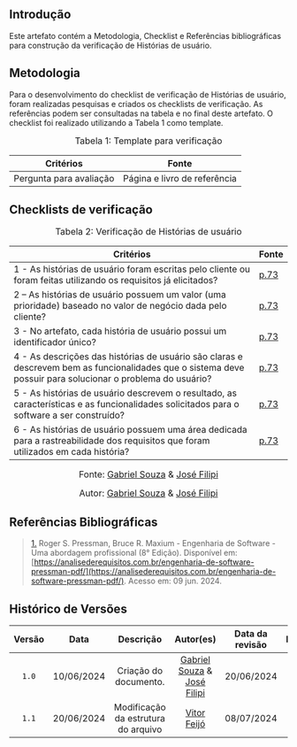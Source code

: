 ## Introdução

Este artefato contém a Metodologia, Checklist e Referências bibliográficas para construção da verificação de Histórias de usuário. 

## Metodologia

Para o desenvolvimento do checklist de verificação de Histórias de usuário, foram realizadas pesquisas e criados os checklists de verificação. As referências podem ser consultadas na tabela e no final deste artefato. O checklist foi realizado utilizando a Tabela 1 como template.

<font size="3"><p style="text-align: center">Tabela 1: Template para verificação</p></font>

<center>

Critérios | Fonte
--|--
Pergunta para avaliação| Página e livro de referência

</center>

## Checklists de verificação

<font size="3"><p style="text-align: center">Tabela 2: Verificação de Histórias de usuário</p></font>

Critérios  | Fonte
--------- | ------ 
1 - As histórias de usuário foram escritas pelo cliente ou foram feitas utilizando os requisitos já elicitados? |  <a id="TEC5" href="https://github.com/Requisitos-de-Software/2024.1-Meu-INSS/blob/Print-checklist/docs/imagens/checklists/US_pg73.png">p.73</a>
2 – As histórias de usuário possuem um valor (uma prioridade) baseado no valor de negócio dada pelo cliente? | <a id="TEC5" href="https://github.com/Requisitos-de-Software/2024.1-Meu-INSS/blob/Print-checklist/docs/imagens/checklists/US_pg73.png">p.73</a>
3 - No artefato, cada história de usuário possui um identificador único? | <a id="TEC5" href="https://github.com/Requisitos-de-Software/2024.1-Meu-INSS/blob/Print-checklist/docs/imagens/checklists/US_pg73.png">p.73</a>
4 - As descrições das histórias de usuário são claras e descrevem bem as funcionalidades que o sistema deve possuir para solucionar o problema do usuário? |  <a id="TEC5" href="https://github.com/Requisitos-de-Software/2024.1-Meu-INSS/blob/Print-checklist/docs/imagens/checklists/US_pg73.png">p.73</a>
5 - As histórias de usuário descrevem o resultado, as características e as funcionalidades solicitados para o software a ser construído? |  <a id="TEC5" href="https://github.com/Requisitos-de-Software/2024.1-Meu-INSS/blob/Print-checklist/docs/imagens/checklists/US_pg73.png">p.73</a>
6 - As histórias de usuário possuem uma área dedicada para a rastreabilidade dos requisitos que foram utilizados em cada história? |  <a id="TEC5" href="https://github.com/Requisitos-de-Software/2024.1-Meu-INSS/blob/Print-checklist/docs/imagens/checklists/US_pg73.png">p.73</a>
<font size="3"><p style="text-align: center">Fonte: [Gabriel Souza](https://github.com/GabrielMS00) & [José Filipi](https://github.com/JoseFilipi)</p></font>

<font size="3"><p style="text-align: center">Autor: [Gabriel Souza](https://github.com/GabrielMS00) & [José Filipi](https://github.com/JoseFilipi)</p></font>

## Referências Bibliográficas

> <a id="RP4" href="#TEC5">1.</a> Roger S. Pressman, Bruce R. Maxium - Engenharia de Software - Uma abordagem profissional (8° Edição). Disponível em: [https://analisederequisitos.com.br/engenharia-de-software-pressman-pdf/](https://analisederequisitos.com.br/engenharia-de-software-pressman-pdf/). Acesso em: 09 jun. 2024.



## Histórico de Versões

| Versão | Data | Descrição | Autor(es) | Data da revisão | Revisor(es) |
| :--: | :--: | :--: | :--: | :--: | :--: |
|`1.0` | 10/06/2024 | Criação do documento. |[Gabriel Souza](https://github.com/GabrielMS00) & [José Filipi](https://github.com/JoseFilipi)| 20/06/2024 |[Vitor Feijó](https://github.com/vitorfleonardo) |   
|`1.1` | 20/06/2024 | Modificação da estrutura do arquivo |[Vitor Feijó](https://github.com/vitorfleonardo) | 08/07/2024| [Amanda Campos](https://github.com/acamposs)|